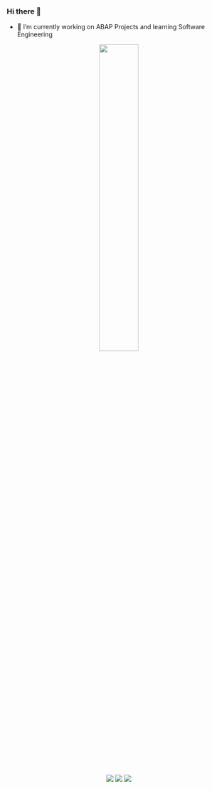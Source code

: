 ### Hi there 👋

- 🔭 I’m currently working on ABAP Projects and learning Software Engineering

<div align="center">
  <a href="https://github.com/gabriel-tabatinga">
  <!<img width="50%" src="https://github-readme-stats.vercel.app/api?username=gabriel-tabatinga&show_icons=true&theme=dracula&include_all_commits=true&count_private=true"/>
  <img width="42%" src="https://github-readme-stats.vercel.app/api/top-langs/?username=gabriel-tabatinga&layout=compact&langs_count=7&theme=dracula"/>
</div>
  
<div align="center"> 
  <a href="https://instagram.com/gabrieltabatinga" target="_blank"><img src="https://img.shields.io/badge/-Instagram-%23E4405F?style=for-the-badge&logo=instagram&logoColor=white" target="_blank"></a>
  <a href = "mailto:gpimenteltabatinga@gmail,com@gmail.com"><img src="https://img.shields.io/badge/-Gmail-%23333?style=for-the-badge&logo=gmail&logoColor=white" target="_blank"></a>
  <a href="https://www.linkedin.com/in/gabrieltabatinga" target="_blank"><img src="https://img.shields.io/badge/-LinkedIn-%230077B5?style=for-the-badge&logo=linkedin&logoColor=white" target="_blank"></a> 
</div>
